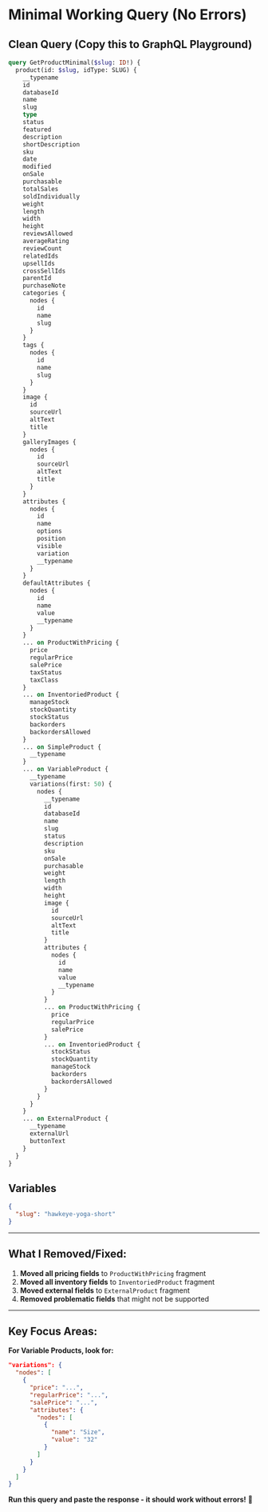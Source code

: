 # Minimal Working Query (No Errors)

## Clean Query (Copy this to GraphQL Playground)

```graphql
query GetProductMinimal($slug: ID!) {
  product(id: $slug, idType: SLUG) {
    __typename
    id
    databaseId
    name
    slug
    type
    status
    featured
    description
    shortDescription
    sku
    date
    modified
    onSale
    purchasable
    totalSales
    soldIndividually
    weight
    length
    width
    height
    reviewsAllowed
    averageRating
    reviewCount
    relatedIds
    upsellIds
    crossSellIds
    parentId
    purchaseNote
    categories {
      nodes {
        id
        name
        slug
      }
    }
    tags {
      nodes {
        id
        name
        slug
      }
    }
    image {
      id
      sourceUrl
      altText
      title
    }
    galleryImages {
      nodes {
        id
        sourceUrl
        altText
        title
      }
    }
    attributes {
      nodes {
        id
        name
        options
        position
        visible
        variation
        __typename
      }
    }
    defaultAttributes {
      nodes {
        id
        name
        value
        __typename
      }
    }
    ... on ProductWithPricing {
      price
      regularPrice
      salePrice
      taxStatus
      taxClass
    }
    ... on InventoriedProduct {
      manageStock
      stockQuantity
      stockStatus
      backorders
      backordersAllowed
    }
    ... on SimpleProduct {
      __typename
    }
    ... on VariableProduct {
      __typename
      variations(first: 50) {
        nodes {
          __typename
          id
          databaseId
          name
          slug
          status
          description
          sku
          onSale
          purchasable
          weight
          length
          width
          height
          image {
            id
            sourceUrl
            altText
            title
          }
          attributes {
            nodes {
              id
              name
              value
              __typename
            }
          }
          ... on ProductWithPricing {
            price
            regularPrice
            salePrice
          }
          ... on InventoriedProduct {
            stockStatus
            stockQuantity
            manageStock
            backorders
            backordersAllowed
          }
        }
      }
    }
    ... on ExternalProduct {
      __typename
      externalUrl
      buttonText
    }
  }
}
```

## Variables

```json
{
  "slug": "hawkeye-yoga-short"
}
```

---

## What I Removed/Fixed:

1. **Moved all pricing fields** to `ProductWithPricing` fragment
2. **Moved all inventory fields** to `InventoriedProduct` fragment  
3. **Moved external fields** to `ExternalProduct` fragment
4. **Removed problematic fields** that might not be supported

---

## Key Focus Areas:

**For Variable Products, look for:**
```json
"variations": {
  "nodes": [
    {
      "price": "...",
      "regularPrice": "...",
      "salePrice": "...",
      "attributes": {
        "nodes": [
          {
            "name": "Size",
            "value": "32"
          }
        ]
      }
    }
  ]
}
```

**Run this query and paste the response - it should work without errors!** 🚀

